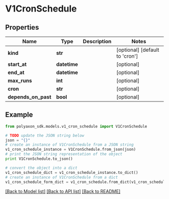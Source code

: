 # V1CronSchedule


## Properties
Name | Type | Description | Notes
------------ | ------------- | ------------- | -------------
**kind** | **str** |  | [optional] [default to 'cron']
**start_at** | **datetime** |  | [optional] 
**end_at** | **datetime** |  | [optional] 
**max_runs** | **int** |  | [optional] 
**cron** | **str** |  | [optional] 
**depends_on_past** | **bool** |  | [optional] 

## Example

```python
from polyaxon_sdk.models.v1_cron_schedule import V1CronSchedule

# TODO update the JSON string below
json = "{}"
# create an instance of V1CronSchedule from a JSON string
v1_cron_schedule_instance = V1CronSchedule.from_json(json)
# print the JSON string representation of the object
print V1CronSchedule.to_json()

# convert the object into a dict
v1_cron_schedule_dict = v1_cron_schedule_instance.to_dict()
# create an instance of V1CronSchedule from a dict
v1_cron_schedule_form_dict = v1_cron_schedule.from_dict(v1_cron_schedule_dict)
```
[[Back to Model list]](../README.md#documentation-for-models) [[Back to API list]](../README.md#documentation-for-api-endpoints) [[Back to README]](../README.md)


